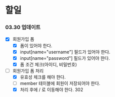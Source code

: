 # 할일 
### 03.30 업데이트

- [x] 회원가입 폼
    - [x] 폼이 있어야 한다.
    - [x] input[name="username"] 필드가 있어야 한다.
    - [x] input[name="password"] 필드가 있어야 한다.
    - [x] 폼 조건 체크(아이디, 비밀번호)
- [ ] 회원가입 폼 처리
    - [x] 유효성 체크를 해야 한다.
    - [ ] member 테이블에 회원이 저장되어야 한다.
    - [x] 처리 후에 / 로 이동해야 한다. 302